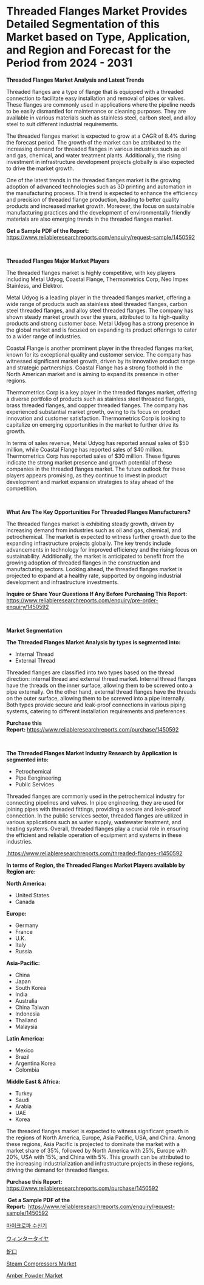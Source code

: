 <p><h1>Threaded Flanges Market Provides Detailed Segmentation of this Market based on Type, Application, and Region and Forecast for the Period from 2024 - 2031</h1></p><p><strong>Threaded Flanges Market Analysis and Latest Trends</strong></p>
<p><p>Threaded flanges are a type of flange that is equipped with a threaded connection to facilitate easy installation and removal of pipes or valves. These flanges are commonly used in applications where the pipeline needs to be easily dismantled for maintenance or cleaning purposes. They are available in various materials such as stainless steel, carbon steel, and alloy steel to suit different industrial requirements.</p><p>The threaded flanges market is expected to grow at a CAGR of 8.4% during the forecast period. The growth of the market can be attributed to the increasing demand for threaded flanges in various industries such as oil and gas, chemical, and water treatment plants. Additionally, the rising investment in infrastructure development projects globally is also expected to drive the market growth.</p><p>One of the latest trends in the threaded flanges market is the growing adoption of advanced technologies such as 3D printing and automation in the manufacturing process. This trend is expected to enhance the efficiency and precision of threaded flange production, leading to better quality products and increased market growth. Moreover, the focus on sustainable manufacturing practices and the development of environmentally friendly materials are also emerging trends in the threaded flanges market.</p></p>
<p><strong>Get a Sample PDF of the Report:&nbsp;</strong> <a href="https://www.reliableresearchreports.com/enquiry/request-sample/1450592">https://www.reliableresearchreports.com/enquiry/request-sample/1450592</a></p>
<p>&nbsp;</p>
<p><strong>Threaded Flanges Major Market Players</strong></p>
<p><p>The threaded flanges market is highly competitive, with key players including Metal Udyog, Coastal Flange, Thermometrics Corp, Neo Impex Stainless, and Elektror. </p><p>Metal Udyog is a leading player in the threaded flanges market, offering a wide range of products such as stainless steel threaded flanges, carbon steel threaded flanges, and alloy steel threaded flanges. The company has shown steady market growth over the years, attributed to its high-quality products and strong customer base. Metal Udyog has a strong presence in the global market and is focused on expanding its product offerings to cater to a wider range of industries.</p><p>Coastal Flange is another prominent player in the threaded flanges market, known for its exceptional quality and customer service. The company has witnessed significant market growth, driven by its innovative product range and strategic partnerships. Coastal Flange has a strong foothold in the North American market and is aiming to expand its presence in other regions.</p><p>Thermometrics Corp is a key player in the threaded flanges market, offering a diverse portfolio of products such as stainless steel threaded flanges, brass threaded flanges, and copper threaded flanges. The company has experienced substantial market growth, owing to its focus on product innovation and customer satisfaction. Thermometrics Corp is looking to capitalize on emerging opportunities in the market to further drive its growth.</p><p>In terms of sales revenue, Metal Udyog has reported annual sales of $50 million, while Coastal Flange has reported sales of $40 million. Thermometrics Corp has reported sales of $30 million. These figures indicate the strong market presence and growth potential of these companies in the threaded flanges market. The future outlook for these players appears promising, as they continue to invest in product development and market expansion strategies to stay ahead of the competition.</p></p>
<p>&nbsp;</p>
<p><strong>What Are The Key Opportunities For Threaded Flanges Manufacturers?</strong></p>
<p><p>The threaded flanges market is exhibiting steady growth, driven by increasing demand from industries such as oil and gas, chemical, and petrochemical. The market is expected to witness further growth due to the expanding infrastructure projects globally. The key trends include advancements in technology for improved efficiency and the rising focus on sustainability. Additionally, the market is anticipated to benefit from the growing adoption of threaded flanges in the construction and manufacturing sectors. Looking ahead, the threaded flanges market is projected to expand at a healthy rate, supported by ongoing industrial development and infrastructure investments.</p></p>
<p><strong>Inquire or Share Your Questions If Any Before Purchasing This Report:</strong> <a href="https://www.reliableresearchreports.com/enquiry/pre-order-enquiry/1450592">https://www.reliableresearchreports.com/enquiry/pre-order-enquiry/1450592</a></p>
<p>&nbsp;</p>
<p><strong>Market Segmentation</strong></p>
<p><strong>The Threaded Flanges Market Analysis by types is segmented into:</strong></p>
<p><ul><li>Internal Thread</li><li>External Thread</li></ul></p>
<p><p>Threaded flanges are classified into two types based on the thread direction: internal thread and external thread market. Internal thread flanges have the threads on the inner surface, allowing them to be screwed onto a pipe externally. On the other hand, external thread flanges have the threads on the outer surface, allowing them to be screwed into a pipe internally. Both types provide secure and leak-proof connections in various piping systems, catering to different installation requirements and preferences.</p></p>
<p><strong>Purchase this Report:&nbsp;</strong><a href="https://www.reliableresearchreports.com/purchase/1450592">https://www.reliableresearchreports.com/purchase/1450592</a></p>
<p>&nbsp;</p>
<p><strong>The Threaded Flanges Market Industry Research by Application is segmented into:</strong></p>
<p><ul><li>Petrochemical</li><li>Pipe Eengineering</li><li>Public Services</li></ul></p>
<p><p>Threaded flanges are commonly used in the petrochemical industry for connecting pipelines and valves. In pipe engineering, they are used for joining pipes with threaded fittings, providing a secure and leak-proof connection. In the public services sector, threaded flanges are utilized in various applications such as water supply, wastewater treatment, and heating systems. Overall, threaded flanges play a crucial role in ensuring the efficient and reliable operation of equipment and systems in these industries.</p></p>
<p><a href="https://www.reliableresearchreports.com/threaded-flanges-r1450592">&nbsp;https://www.reliableresearchreports.com/threaded-flanges-r1450592</a></p>
<p><strong>In terms of Region, the Threaded Flanges Market Players available by Region are:</strong></p>
<p>
    <p> <strong> North America: </strong>
        <ul>
            <li>United States</li>
            <li>Canada</li>
        </ul>
        </p> 
    <p> <strong> Europe: </strong>
        <ul>
            <li>Germany</li>
            <li>France</li>
            <li>U.K.</li>
            <li>Italy</li>
            <li>Russia</li>
        </ul>
        </p> 
    <p> <strong> Asia-Pacific: </strong>
        <ul>
            <li>China</li>
            <li>Japan</li>
            <li>South Korea</li>
            <li>India</li>
            <li>Australia</li>
            <li>China Taiwan</li>
            <li>Indonesia</li>
            <li>Thailand</li>
            <li>Malaysia</li>
        </ul>
        </p> 
    <p> <strong> Latin America: </strong>
        <ul>
            <li>Mexico</li>
            <li>Brazil</li>
            <li>Argentina Korea</li>
            <li>Colombia</li>
        </ul>
        </p> 
    <p> <strong> Middle East & Africa: </strong>
        <ul>
            <li>Turkey</li>
            <li>Saudi</li>
            <li>Arabia</li>
            <li>UAE</li>
            <li>Korea</li>
        </ul>
    </p>
    </p>
<p><p>The threaded flanges market is expected to witness significant growth in the regions of North America, Europe, Asia Pacific, USA, and China. Among these regions, Asia Pacific is projected to dominate the market with a market share of 35%, followed by North America with 25%, Europe with 20%, USA with 15%, and China with 5%. This growth can be attributed to the increasing industrialization and infrastructure projects in these regions, driving the demand for threaded flanges.</p></p>
<p><strong>Purchase this Report: </strong><a href="https://www.reliableresearchreports.com/purchase/1450592">https://www.reliableresearchreports.com/purchase/1450592</a></p>
<p>&nbsp;<strong>Get a Sample PDF of the Report:&nbsp;&nbsp;</strong><a href="https://www.reliableresearchreports.com/enquiry/request-sample/1450592">https://www.reliableresearchreports.com/enquiry/request-sample/1450592</a></p>
<p><strong></strong></p>
<p><p><a href="https://github.com/khytkeqagplkzqvh/Market-Research-Report-List-1/blob/main/771833526792.md">마이크로파 수신기</a></p><p><a href="https://github.com/bucuel854722/Market-Research-Report-List-1/blob/main/572760629117.md">ウィンタータイヤ</a></p><p><a href="https://github.com/AriMuller2009/Market-Research-Report-List-1/blob/main/635680429118.md">蛇口</a></p><p><a href="https://github.com/cecuraprangm/Market-Research-Report-List-2/blob/main/steam-compressors-market.md">Steam Compressors Market</a></p><p><a href="https://issuu.com/reportprime-2/docs/amber-powder-market-size-2030.pptx">Amber Powder Market</a></p></p>